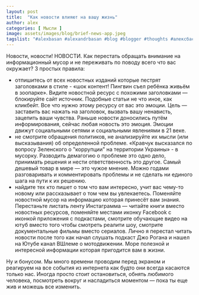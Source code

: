 ```yaml
---
layout: post
title:  "Как новости влияют на вашу жизнь"
author: alex
categories: [ Мысли ]
image: assets/images/blog/brief-news-app.jpeg
tagslist: "#alexbasan #alexandrbasan #blog #blogger #thoughts #алексбасан #александрбасан #блог #блоггер #мысливмоейголове #fakenews #news #новости"
---
```


Новости, новости! НОВОСТИ. Как перестать обращать внимание на информационный мусор и не переживать по поводу всего что вас окружает? 3 простых правила:

- отпишитесь от всех новостных изданий которые пестрят заголовками в стиле - «шок контент! Пингвин съел ребёнка живьём в зоопарке». Видите новостной ресурс с похожими заголовками — блокируйте сайт источник. Подобные статьи не что иное, как кликбейт. Все что нужно этому ресурсу от вас это эмоции. Цель — заставить вас нажать на заголовок, вызвать вашу ненависть, зацепить ваши чувства. Раньше новости доносились путём информирования, сейчас любая новость это эмоция. Эмоции движут социальными сетями и социальными явлениями в 21 веке.
- не смотрите обращения политиков, не анализируйте их мысли (или высказывания) об определенной проблеме. «Кравчук высказался по вопросу Зеленского о "коррупции" на территории Украины» - в мусорку. Разводить демагогию о проблеме это одно дело, принимать решения и нести ответственность это другое. Самый дешевый товар в мире — это чужое мнение. Можно годами разговаривать и комментировать проблемы и не сделать ни единого шага на пути к их решению.
- найдите тех кто пишет о том что вам интересно, учит вас чему-то новому или рассказывает о том чем вы увлекаетесь. Поменяйте новостной мусор на информацию которая принесёт вам знания. Перестаньте листать ленту Инстаграмма — читайте книги вместо новостных ресурсов, поменяйте местами иконку Facebook с иконкой приложения с подкастами, смотрите обучающие видео на ютуб вместо того чтобы смотреть реалити шоу, смотрите документальные фильмы вместо сериалов. Лично я перестал читать новости после того как начал слушать подкаст Джо Рогана и нашел на Ютубе канал ВШлеме о мотодвижении. Море полезной и интересной информации которая пригодится вам в жизни.


Ну и бонусом. Мы много времени проводим перед экраном и реагируем на все события из интернета как будто они всегда касаются только нас. Иногда просто стоит остановиться, обнять любимого человека, посмотреть вокруг и насладиться моментом — пока ты еще жив и можешь все изменить.